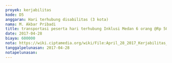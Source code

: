 ```yaml
---
proyek: kerjabilitas
kode: D5
anggaran: Hari terhubung disabilitas (3 kota)
nama: M. Akbar Pribadi
title: transportasi peserta hari terhubung Inklusi Medan 6 orang @Rp 50.000
date: 2017-04-28
biaya: 600000
nota: https://wiki.ciptamedia.org/wiki/File:April_28_2017_Kerjabilitas_D5_penerima_transport_4_akbar.png
tanggalpelunasan: 2017-04-28
notapelunasan:
---
```

